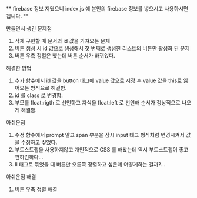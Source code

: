 ** firebase 정보 지웠으니 index.js 에 본인의 firebase 정보를 넣으시고 사용하시면 됩니다. **

만들면서 생긴 문제점
1. 삭제 구현할 때 문서의 id 값을 가져오는 문제
2. 버튼 생성 시 id 값으로 생성해서 첫 번째로 생성한 리스트의 버튼만 활성화 된 문제
3. 버튼 우측 정렬은 했는데 버튼 순서가 바뀌었다.

해결한 방법
1. 추가 함수에서 id 값을 button 태그에 value 값으로 저장 후 value 값을 this로 읽어오는 방식으로 해결함.
2. id 를 class 로 변경함.
3. 부모를 float:rigth 로 선언하고 자식을 float:left 로 선언해 순서가 정상적으로 나오게 해결함.

아쉬운점
1. 수정 함수에서 prompt 말고 span 부분을 잠시 input 태그 형식처럼 변경시켜서 값을 수정하고 싶었다.
2. 부트스트랩을 사용하지않고 개인적으로 CSS 를 해봤는데 역시 부트스트랩이 좋고 편하긴하다...
3. li 태그로 묶었을 때 버튼만 오른쪽 정렬하고 싶은데 어떻게하는 걸까?...

아쉬운점 해결
1. 버튼 우측 정렬 해결
